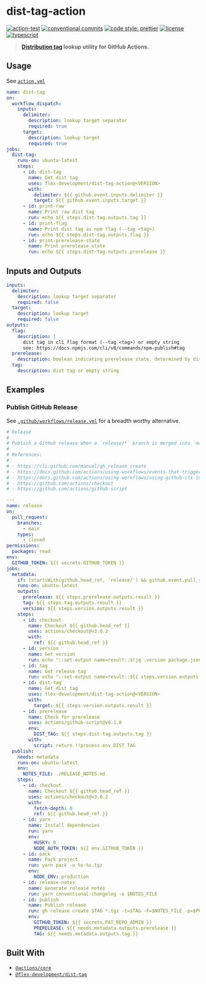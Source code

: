 # dist-tag-action

[![action-test](https://github.com/flex-development/dist-tag-action/actions/workflows/action-test.yml/badge.svg)](https://github.com/flex-development/dist-tag-action/actions/workflows/action-test.yml)
[![conventional commits](https://img.shields.io/badge/conventional%20commits-1.0.0-yellow.svg)](https://conventionalcommits.org)
[![code style: prettier](https://img.shields.io/badge/code_style-prettier-ff69b4.svg)](https://github.com/prettier/prettier)
[![license](https://img.shields.io/github/license/flex-development/dist-tag-action.svg)](LICENSE.md)
[![typescript](https://badgen.net/badge/-/typescript?color=2a72bc&icon=typescript&label)](https://typescriptlang.org)

> **[Distribution tag][3] lookup utility for GitHub Actions.**

## Usage

See [`action.yml`](action.yml)

```yaml
name: dist-tag
on:
  workflow_dispatch:
    inputs:
      delimiter:
        description: lookup target separator
        required: true
      target:
        description: lookup target
        required: true
jobs:
  dist-tag:
    runs-on: ubuntu-latest
    steps:
      - id: dist-tag
        name: Get dist tag
        uses: flex-development/dist-tag-action@<VERSION>
        with:
          delimiter: ${{ github.event.inputs.delimiter }}
          target: ${{ github.event.inputs.target }}
      - id: print-raw
        name: Print raw dist tag
        run: echo ${{ steps.dist-tag.outputs.tag }}
      - id: print-flag
        name: Print dist tag as npm flag (--tag <tag>)
        run: echo ${{ steps.dist-tag.outputs.flag }}
      - id: print-prerelease-state
        name: Print prerelease state
        run: echo ${{ steps.dist-tag.outputs.prerelease }}
```

## Inputs and Outputs

```yaml
inputs:
  delimiter:
    description: lookup target separator
    required: false
  target:
    description: lookup target
    required: false
outputs:
  flag:
    description: |
      dist tag in cli flag format (--tag <tag>) or empty string
      see: https://docs.npmjs.com/cli/v8/commands/npm-publish#tag
  prerelease:
    description: boolean indicating prerelease state. determined by dist tag length
  tag:
    description: dist tag or empty string
```

## Examples

### Publish GitHub Release

See [`.github/workflows/release.yml`](.github/workflows/release.yml) for a
breadth worthy alternative.

```yaml
# Release
#
# Publish a GitHub release when a `release/*` branch is merged into `main`.
#
# References:
#
# - https://cli.github.com/manual/gh_release_create
# - https://docs.github.com/actions/using-workflows/events-that-trigger-workflows#pull_request
# - https://docs.github.com/actions/using-workflows/using-github-cli-in-workflows
# - https://github.com/actions/checkout
# - https://github.com/actions/github-script

---
name: release
on:
  pull_request:
    branches:
      - main
    types:
      - closed
permissions:
  packages: read
env:
  GITHUB_TOKEN: ${{ secrets.GITHUB_TOKEN }}
jobs:
  metadata:
    if: (startsWith(github.head_ref, 'release/') && github.event.pull_request.merged)
    runs-on: ubuntu-latest
    outputs:
      prerelease: ${{ steps.prerelease.outputs.result }}
      tag: ${{ steps.tag.outputs.result }}
      version: ${{ steps.version.outputs.result }}
    steps:
      - id: checkout
        name: Checkout ${{ github.head_ref }}
        uses: actions/checkout@v3.0.2
        with:
          ref: ${{ github.head_ref }}
      - id: version
        name: Get version
        run: echo "::set-output name=result::$(jq .version package.json -r)"
      - id: tag
        name: Get release tag
        run: echo "::set-output name=result::${{ steps.version.outputs.result }}"
      - id: dist-tag
        name: Get dist tag
        uses: flex-development/dist-tag-action@<VERSION>
        with:
          target: ${{ steps.version.outputs.result }}
      - id: prerelease
        name: Check for prerelease
        uses: actions/github-script@v6.1.0
        env:
          DIST_TAG: ${{ steps.dist-tag.outputs.tag }}
        with:
          script: return !!process.env.DIST_TAG
  publish:
    needs: metadata
    runs-on: ubuntu-latest
    env:
      NOTES_FILE: ./RELEASE_NOTES.md
    steps:
      - id: checkout
        name: Checkout ${{ github.head_ref }}
        uses: actions/checkout@v3.0.2
        with:
          fetch-depth: 0
          ref: ${{ github.head_ref }}
      - id: yarn
        name: Install dependencies
        run: yarn
        env:
          HUSKY: 0
          NODE_AUTH_TOKEN: ${{ env.GITHUB_TOKEN }}
      - id: pack
        name: Pack project
        run: yarn pack -o %s-%v.tgz
        env:
          NODE_ENV: production
      - id: release-notes
        name: Generate release notes
        run: yarn conventional-changelog -o $NOTES_FILE
      - id: publish
        name: Publish release
        run: gh release create $TAG *.tgz -t=$TAG -F=$NOTES_FILE -p=$PRERELEASE
        env:
          GITHUB_TOKEN: ${{ secrets.PAT_REPO_ADMIN }}
          PRERELEASE: ${{ needs.metadata.outputs.prerelease }}
          TAG: ${{ needs.metadata.outputs.tag }}
```

## Built With

- [`@actions/core`][1]
- [`@flex-development/dist-tag`][2]

[1]: https://github.com/actions/toolkit/tree/main/packages/core
[2]: https://github.com/flex-development/dist-tag
[3]: https://docs.npmjs.com/cli/v8/commands/npm-dist-tag
